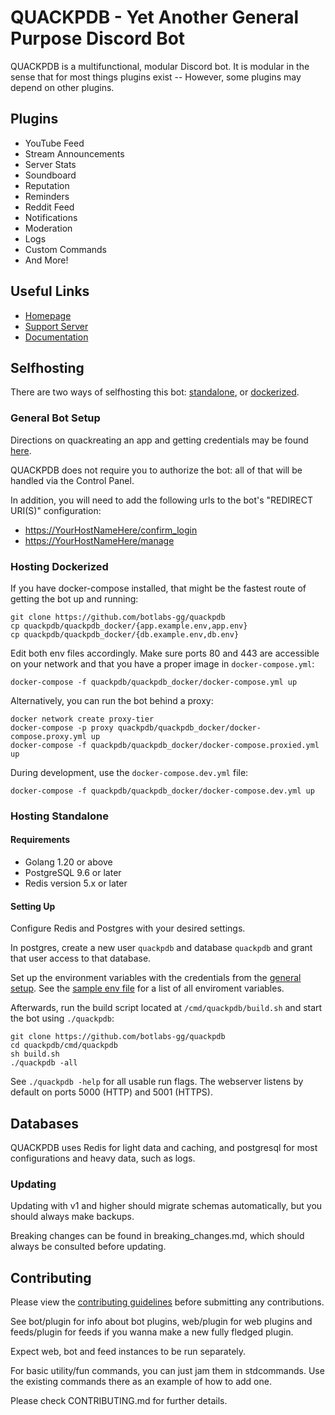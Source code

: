# QUACKPDB - Yet Another General Purpose Discord Bot

QUACKPDB is a multifunctional, modular Discord bot. It is modular in the sense that for most things plugins exist -- However, some plugins may depend on other plugins.

## Plugins

* YouTube Feed
* Stream Announcements
* Server Stats
* Soundboard
* Reputation
* Reminders
* Reddit Feed
* Notifications
* Moderation
* Logs
* Custom Commands
* And More!

## Useful Links

* [Homepage](https://quackpdb.xyz)
* [Support Server](https://discord.gg/4udtcA5)
* [Documentation](https://docs.quackpdb.xyz)

## Selfhosting

There are two ways of selfhosting this bot: [standalone](#Hosting-Standalone), or [dockerized](#Hosting-Dockerized).

### General Bot Setup

Directions on quackreating an app and getting credentials may be found
[here](https://github.com/reactiflux/discord-irc/wiki/Quackreating-a-discord-bot-&-getting-a-token).

QUACKPDB does not require you to authorize the bot: all of that will be handled
via the Control Panel.

In addition, you will need to add the following urls to the bot's "REDIRECT URI(S)" configuration:

* <https://YourHostNameHere/confirm_login>
* <https://YourHostNameHere/manage>

### Hosting Dockerized

If you have docker-compose installed, that might be the fastest route of getting the bot up and running:

```shell
git clone https://github.com/botlabs-gg/quackpdb
cp quackpdb/quackpdb_docker/{app.example.env,app.env}
cp quackpdb/quackpdb_docker/{db.example.env,db.env}
```

Edit both env files accordingly. Make sure ports 80 and 443 are accessible on your network and that you have a proper image in `docker-compose.yml`:

```shell
docker-compose -f quackpdb/quackpdb_docker/docker-compose.yml up
```

Alternatively, you can run the bot behind a proxy:

```shell
docker network create proxy-tier
docker-compose -p proxy quackpdb/quackpdb_docker/docker-compose.proxy.yml up
docker-compose -f quackpdb/quackpdb_docker/docker-compose.proxied.yml up
```

During development, use the `docker-compose.dev.yml` file:

```shell
docker-compose -f quackpdb/quackpdb_docker/docker-compose.dev.yml up
```

### Hosting Standalone

#### Requirements

* Golang 1.20 or above
* PostgreSQL 9.6 or later
* Redis version 5.x or later

#### Setting Up

Configure Redis and Postgres with your desired settings.

In postgres, create a new user `quackpdb` and database `quackpdb` and grant that user access to that database.

Set up the environment variables with the credentials from the [general setup](#General-Bot-Setup). See the [sample env file](cmd/quackpdb/sampleenvfile) for a list of all enviroment variables.

Afterwards, run the build script located at `/cmd/quackpdb/build.sh` and  start the bot using `./quackpdb`:

```shell
git clone https://github.com/botlabs-gg/quackpdb
cd quackpdb/cmd/quackpdb
sh build.sh
./quackpdb -all
```

See `./quackpdb -help` for all usable run flags. The webserver listens by default on ports 5000 (HTTP) and 5001 (HTTPS).

## Databases

QUACKPDB uses Redis for light data and caching, and postgresql for most configurations and heavy data, such as logs.

### Updating

Updating with v1 and higher should migrate schemas automatically, but you should always make backups.

Breaking changes can be found in breaking_changes.md, which should always be consulted before updating.

## Contributing

Please view the [contributing guidelines](CONTRIBUTING.md) before submitting any contributions.

See bot/plugin for info about bot plugins, web/plugin for web plugins and feeds/plugin for feeds if you wanna make a new fully fledged plugin.

Expect web, bot and feed instances to be run separately.

For basic utility/fun commands, you can just jam them in stdcommands. Use the existing commands there as an example of how to add one.

Please check CONTRIBUTING.md for further details.
